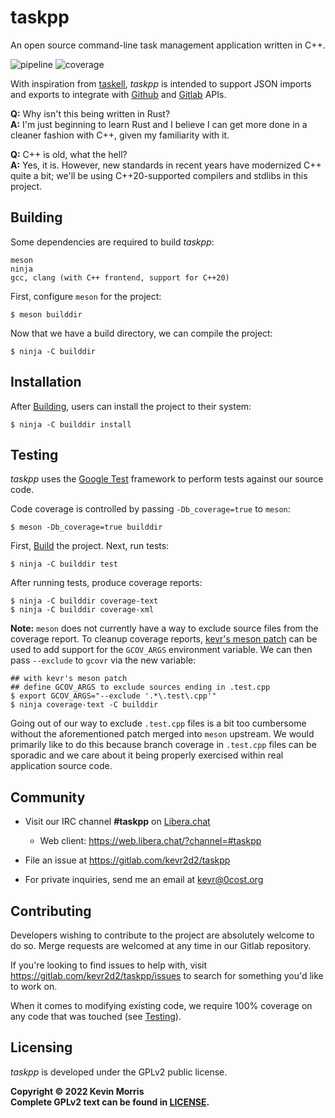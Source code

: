 taskpp
======

An open source command-line task management application written in C++.

![pipeline](https://gitlab.com/kevr2d2/taskpp/badges/master/pipeline.svg?style=flat-square&key_text=master) ![coverage](https://gitlab.com/kevr2d2/taskpp/badges/master/coverage.svg?style=flat-square)

With inspiration from [taskell](https://github.com/smallhadroncollider/taskell),
_taskpp_ is intended to support JSON imports and exports to integrate with
[Github](https://github.com) and [Gitlab](https://about.gitlab.com) APIs.

**Q:** Why isn't this being written in Rust?<br />
**A:** I'm just beginning to learn Rust and I believe I can get more done
in a cleaner fashion with C++, given my familiarity with it.

**Q:** C++ is old, what the hell?<br />
**A:** Yes, it is. However, new standards in recent years have modernized
C++ quite a bit; we'll be using C++20-supported compilers and stdlibs in
this project.

Building
--------

Some dependencies are required to build _taskpp_:

    meson
    ninja
    gcc, clang (with C++ frontend, support for C++20)

First, configure `meson` for the project:

    $ meson builddir

Now that we have a build directory, we can compile the project:

    $ ninja -C builddir

Installation
------------

After [Building](#building), users can install the project to
their system:

    $ ninja -C builddir install


Testing
-------

_taskpp_ uses the [Google Test](https://github.com/google/googletest)
framework to perform tests against our source code.

Code coverage is controlled by passing `-Db_coverage=true` to `meson`:

    $ meson -Db_coverage=true builddir

First, [Build](#building) the project. Next, run tests:

    $ ninja -C builddir test

After running tests, produce coverage reports:

    $ ninja -C builddir coverage-text
    $ ninja -C builddir coverage-xml

**Note:** `meson` does not currently have a way to exclude source
files from the coverage report. To cleanup coverage reports,
[kevr's meson patch](https://github.com/kevr/meson/commit/73b04379fdd990ccb75c5b1b36600ead6445346e)
can be used to add support for the `GCOV_ARGS` environment variable.
We can then pass `--exclude` to `gcovr` via the new variable:

    ## with kevr's meson patch
    ## define GCOV_ARGS to exclude sources ending in .test.cpp
    $ export GCOV_ARGS="--exclude '.*\.test\.cpp'"
    $ ninja coverage-text -C builddir

Going out of our way to exclude `.test.cpp` files is a bit too
cumbersome without the aforementioned patch merged into `meson`
upstream. We would primarily like to do this because branch
coverage in `.test.cpp` files can be sporadic and we care about
it being properly exercised within real application source code.

Community
---------

* Visit our IRC channel **#taskpp** on [Libera.chat](https://libera.chat)
    * Web client: https://web.libera.chat/?channel=#taskpp

* File an issue at https://gitlab.com/kevr2d2/taskpp

* For private inquiries, send me an email at kevr@0cost.org

Contributing
------------

Developers wishing to contribute to the project are absolutely welcome
to do so. Merge requests are welcomed at any time in our Gitlab repository.

If you're looking to find issues to help with, visit
https://gitlab.com/kevr2d2/taskpp/issues to search for something
you'd like to work on.

When it comes to modifying existing code, we require 100% coverage
on any code that was touched (see [Testing](#testing)).

Licensing
---------

_taskpp_ is developed under the GPLv2 public license.

**Copyright &copy; 2022 Kevin Morris<br />**
**Complete GPLv2 text can be found in [LICENSE](./LICENSE).**
